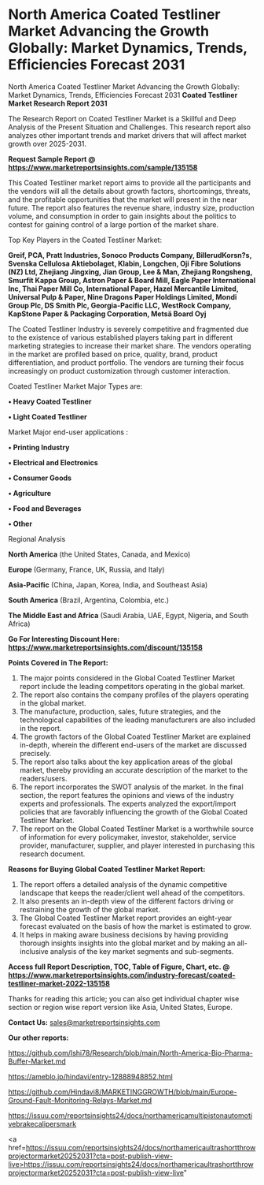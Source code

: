 # North America Coated Testliner Market Advancing the Growth Globally: Market Dynamics, Trends, Efficiencies Forecast 2031
North America Coated Testliner Market Advancing the Growth Globally: Market Dynamics, Trends, Efficiencies Forecast 2031
<strong>Coated Testliner Market Research Report 2031</strong>

The Research Report on Coated Testliner Market is a Skillful and Deep Analysis of the Present Situation and Challenges. This research report also analyzes other important trends and market drivers that will affect market growth over 2025-2031.

<strong>Request Sample Report @ <a href=https://www.marketreportsinsights.com/sample/135158>https://www.marketreportsinsights.com/sample/135158</a></strong>

This Coated Testliner market report aims to provide all the participants and the vendors will all the details about growth factors, shortcomings, threats, and the profitable opportunities that the market will present in the near future. The report also features the revenue share, industry size, production volume, and consumption in order to gain insights about the politics to contest for gaining control of a large portion of the market share.

Top Key Players in the Coated Testliner Market:

<strong>Greif, PCA, Pratt Industries, Sonoco Products Company, BillerudKorsn?s, Svenska Cellulosa Aktiebolaget, Klabin, Longchen, Oji Fibre Solutions (NZ) Ltd, Zhejiang Jingxing, Jian Group, Lee & Man, Zhejiang Rongsheng, Smurfit Kappa Group, Astron Paper & Board Mill, Eagle Paper International Inc, Thai Paper Mill Co, International Paper, Hazel Mercantile Limited, Universal Pulp & Paper, Nine Dragons Paper Holdings Limited, Mondi Group Plc, DS Smith Plc, Georgia-Pacific LLC, WestRock Company, KapStone Paper & Packaging Corporation, Metsä Board Oyj</strong>

The Coated Testliner Industry is severely competitive and fragmented due to the existence of various established players taking part in different marketing strategies to increase their market share. The vendors operating in the market are profiled based on price, quality, brand, product differentiation, and product portfolio. The vendors are turning their focus increasingly on product customization through customer interaction.

Coated Testliner Market Major Types are:

<strong>• Heavy Coated Testliner

• Light Coated Testliner</strong>

Market Major end-user applications :

<strong>• Printing Industry

• Electrical and Electronics

• Consumer Goods

• Agriculture

• Food and Beverages

• Other</strong>

Regional Analysis

</u><strong><b>North America</b></strong> (the United States, Canada, and Mexico)

<strong><b>Europe </b></strong>(Germany, France, UK, Russia, and Italy)

<strong><b>Asia-Pacific</b></strong> (China, Japan, Korea, India, and Southeast Asia)

<strong><b>South America</b></strong> (Brazil, Argentina, Colombia, etc.)

<strong><b>The Middle East and Africa</b></strong> (Saudi Arabia, UAE, Egypt, Nigeria, and South Africa)

<strong>Go For Interesting Discount Here: <a href=https://www.marketreportsinsights.com/discount/135158>https://www.marketreportsinsights.com/discount/135158</a></strong>

<strong>Points Covered in The Report:</strong>
<ol>
  <li>The major points considered in the Global Coated Testliner Market report include the leading competitors operating in the global market.</li>
  <li>The report also contains the company profiles of the players operating in the global market.</li>
  <li>The manufacture, production, sales, future strategies, and the technological capabilities of the leading manufacturers are also included in the report.</li>
  <li>The growth factors of the Global Coated Testliner Market are explained in-depth, wherein the different end-users of the market are discussed precisely.</li>
  <li>The report also talks about the key application areas of the global market, thereby providing an accurate description of the market to the readers/users.</li>
  <li>The report incorporates the SWOT analysis of the market. In the final section, the report features the opinions and views of the industry experts and professionals. The experts analyzed the export/import policies that are favorably influencing the growth of the Global Coated Testliner Market.</li>
  <li>The report on the Global Coated Testliner Market is a worthwhile source of information for every policymaker, investor, stakeholder, service provider, manufacturer, supplier, and player interested in purchasing this research document.</li>
</ol>
<strong>Reasons for Buying Global Coated Testliner Market Report:</strong>

<ol>
  <li>The report offers a detailed analysis of the dynamic competitive landscape that keeps the reader/client well ahead of the competitors.</li>
  <li>It also presents an in-depth view of the different factors driving or restraining the growth of the global market.</li>
  <li>The Global Coated Testliner Market report provides an eight-year forecast evaluated on the basis of how the market is estimated to grow.</li>
  <li>It helps in making aware business decisions by having providing thorough insights insights into the global market and by making an all-inclusive analysis of the key market segments and sub-segments.</li>
</ol>
<strong>Access full Report Description, TOC, Table of Figure, Chart, etc. @ <a href=https://www.marketreportsinsights.com/industry-forecast/coated-testliner-market-2022-135158>https://www.marketreportsinsights.com/industry-forecast/coated-testliner-market-2022-135158</a></strong>


Thanks for reading this article; you can also get individual chapter wise section or region wise report version like Asia, United States, Europe.

<strong>Contact Us:</strong>
sales@marketreportsinsights.com

<strong>Our other reports:</strong>

<a href=https://github.com/Ishi78/Research/blob/main/North-America-Bio-Pharma-Buffer-Market.md>https://github.com/Ishi78/Research/blob/main/North-America-Bio-Pharma-Buffer-Market.md</a>

<a href=https://ameblo.jp/hindavi/entry-12888948852.html>https://ameblo.jp/hindavi/entry-12888948852.html</a>

<a href=https://github.com/Hindavi8/MARKETINGGROWTH/blob/main/Europe-Ground-Fault-Monitoring-Relays-Market.md>https://github.com/Hindavi8/MARKETINGGROWTH/blob/main/Europe-Ground-Fault-Monitoring-Relays-Market.md</a>

<a href=https://issuu.com/reportsinsights24/docs/northamericamultipistonautomotivebrakecalipersmark>https://issuu.com/reportsinsights24/docs/northamericamultipistonautomotivebrakecalipersmark</a>

<a href=https://issuu.com/reportsinsights24/docs/northamericaultrashortthrowprojectormarket20252031?cta=post-publish-view-live>https://issuu.com/reportsinsights24/docs/northamericaultrashortthrowprojectormarket20252031?cta=post-publish-view-live</a>"
